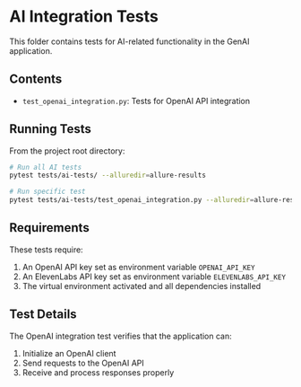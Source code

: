 # AI Integration Tests

This folder contains tests for AI-related functionality in the GenAI application.

## Contents

- `test_openai_integration.py`: Tests for OpenAI API integration

## Running Tests

From the project root directory:

```bash
# Run all AI tests
pytest tests/ai-tests/ --alluredir=allure-results

# Run specific test
pytest tests/ai-tests/test_openai_integration.py --alluredir=allure-results
```

## Requirements

These tests require:
1. An OpenAI API key set as environment variable `OPENAI_API_KEY`
2. An ElevenLabs API key set as environment variable `ELEVENLABS_API_KEY`
3. The virtual environment activated and all dependencies installed

## Test Details

The OpenAI integration test verifies that the application can:
1. Initialize an OpenAI client
2. Send requests to the OpenAI API
3. Receive and process responses properly 